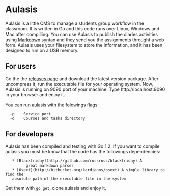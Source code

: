 # Aulasis


Aulasis is a little CMS to manage a students group workflow in the
classroom.  It is written in Go and this code runs over Linux, Windows
and Mac after compiliing.  You can use Aulasis to publish the diaries
activities using [Markdown](http://es.wikipedia.org/wiki/Markdown)
syntax and they send you the assignments throught a web form.  Aulasis
uses your filesystem to store the information, and it has been
designed to run on a USB memory.

## For users

Go the the [releases
page](https://github.com/sdemingo/aulasis/releases) and download the
latest version package. After uncompress it, run the executable file
for your operating system. Now, Aulasis is running on 9090 port of
your machine. Type  http://localhost:9090 in your browser and enjoy
it.

You can run aulasis with the folowings flags:

```
  -p	Service port
  -d	Courses and tasks directory
```

## For developers

Aulasis has been compiled and testing with Go 1.2. If you want to
compile aulasis you must be know that the code has the followings
dependencies:

	   * [Blackfriday](http://github.com/russross/blackfriday) A
             great markdown parser
	   * [Osext](http://bitbucket.org/kardianos/osext) A simple library to find the
	   absolute path of the executable file in the system

Get them with `go get`, clone aulasis and enjoy it.

